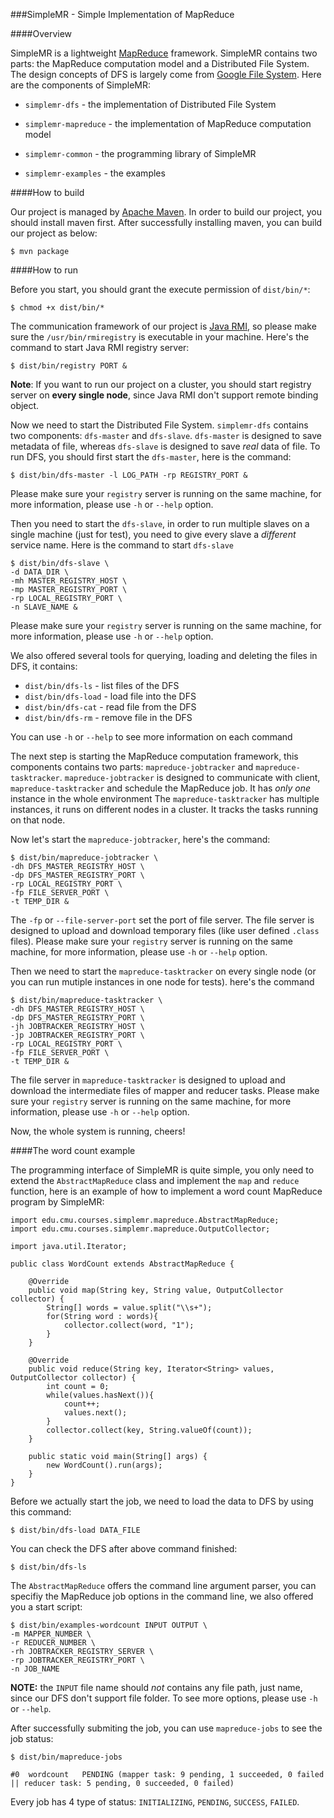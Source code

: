###SimpleMR - Simple Implementation of MapReduce

####Overview

SimpleMR is a lightweight [MapReduce](http://research.google.com/archive/mapreduce-osdi04.pdf) framework.
SimpleMR contains two parts: the MapReduce computation model and a Distributed File System. The design concepts of DFS
is largely come from [Google File System](http://research.google.com/archive/gfs-sosp2003.pdf).
Here are the components of SimpleMR:

* `simplemr-dfs` - the implementation of Distributed File System

* `simplemr-mapreduce` - the implementation of MapReduce computation model

* `simplemr-common` - the programming library of SimpleMR

* `simplemr-examples` - the examples

####How to build

Our project is managed by [Apache Maven](http://maven.apache.org/). In order to build our project, you should install
maven first. After successfully installing maven, you can build our project as below:

    $ mvn package

####How to run

Before you start, you should grant the execute permission of `dist/bin/*`:

    $ chmod +x dist/bin/*

The communication framework of our project is [Java RMI](http://en.wikipedia.org/wiki/RMI), so please make sure the
`/usr/bin/rmiregistry` is executable in your machine. Here's the command to start Java RMI registry server:

    $ dist/bin/registry PORT &

**Note**: If you want to run our project on a cluster, you should start registry server on **every single node**, since
Java RMI don't support remote binding object.

Now we need to start the Distributed File System. `simplemr-dfs` contains two components: `dfs-master` and
`dfs-slave`. `dfs-master` is designed to save metadata of file, whereas `dfs-slave` is designed to save *real* data of
file. To run DFS, you should first start the `dfs-master`, here is the command:

    $ dist/bin/dfs-master -l LOG_PATH -rp REGISTRY_PORT &

Please make sure your `registry` server is running on the same machine, for more information, please use `-h`  or
`--help` option.

Then you need to start the `dfs-slave`, in order to run multiple slaves on a single machine (just for test), you need
to give every slave a *different* service name. Here is the command to start `dfs-slave`

    $ dist/bin/dfs-slave \
    -d DATA_DIR \
    -mh MASTER_REGISTRY_HOST \
    -mp MASTER_REGISTRY_PORT \
    -rp LOCAL_REGISTRY_PORT \
    -n SLAVE_NAME &

Please make sure your `registry` server is running on the same machine, for more information, please use `-h`  or
`--help` option.

We also offered several tools for querying, loading and deleting the files in DFS, it contains:

* `dist/bin/dfs-ls` - list files of the DFS
* `dist/bin/dfs-load` - load file into the DFS
* `dist/bin/dfs-cat` - read file from the DFS
* `dist/bin/dfs-rm` - remove file in the DFS

You can use `-h` or `--help` to see more information on each command

The next step is starting the MapReduce computation framework, this components contains two parts:
`mapreduce-jobtracker` and `mapreduce-tasktracker`. `mapreduce-jobtracker` is designed to communicate with client,
`mapreduce-tasktracker` and schedule the MapReduce job. It has *only one* instance in the whole environment
The `mapreduce-tasktracker` has multiple instances, it runs on different nodes in a cluster. It tracks the tasks
running on that node.

Now let's start the `mapreduce-jobtracker`, here's the command:

    $ dist/bin/mapreduce-jobtracker \
    -dh DFS_MASTER_REGISTRY_HOST \
    -dp DFS_MASTER_REGISTRY_PORT \
    -rp LOCAL_REGISTRY_PORT \
    -fp FILE_SERVER_PORT \
    -t TEMP_DIR &

The `-fp` or `--file-server-port` set the port of file server. The file server is designed to upload and download
temporary files (like user defined `.class` files). Please make sure your `registry` server is running on the same
machine, for more information, please use `-h`  or `--help` option.

Then we need to start the `mapreduce-tasktracker` on every single node (or you can run mutiple instances in one node
for tests). here's the command

    $ dist/bin/mapreduce-tasktracker \
    -dh DFS_MASTER_REGISTRY_HOST \
    -dp DFS_MASTER_REGISTRY_PORT \
    -jh JOBTRACKER_REGISTRY_HOST \
    -jp JOBTRACKER_REGISTRY_PORT \
    -rp LOCAL_REGISTRY_PORT \
    -fp FILE_SERVER_PORT \
    -t TEMP_DIR &

The file server in `mapreduce-tasktracker` is designed to upload and download the intermediate files of mapper and
reducer tasks. Please make sure your `registry` server is running on the same machine, for more information, please use
`-h`  or `--help` option.

Now, the whole system is running, cheers!

####The word count example

The programming interface of SimpleMR is quite simple, you only need to extend the `AbstractMapReduce` class and
implement the `map` and `reduce` function, here is an example of how to implement a word count MapReduce program by
SimpleMR:

    import edu.cmu.courses.simplemr.mapreduce.AbstractMapReduce;
    import edu.cmu.courses.simplemr.mapreduce.OutputCollector;

    import java.util.Iterator;

    public class WordCount extends AbstractMapReduce {

        @Override
        public void map(String key, String value, OutputCollector collector) {
            String[] words = value.split("\\s+");
            for(String word : words){
                collector.collect(word, "1");
            }
        }

        @Override
        public void reduce(String key, Iterator<String> values, OutputCollector collector) {
            int count = 0;
            while(values.hasNext()){
                count++;
                values.next();
            }
            collector.collect(key, String.valueOf(count));
        }

        public static void main(String[] args) {
            new WordCount().run(args);
        }
    }


Before we actually start the job, we need to load the data to DFS by using this command:

    $ dist/bin/dfs-load DATA_FILE

You can check the DFS after above command finished:

    $ dist/bin/dfs-ls

The `AbstractMapReduce` offers the command line argument parser, you can specifiy the MapReduce job options in the
command line, we also offered you a start script:

    $ dist/bin/examples-wordcount INPUT OUTPUT \
    -m MAPPER_NUMBER \
    -r REDUCER_NUMBER \
    -rh JOBTRACKER_REGISTRY_SERVER \
    -rp JOBTRACKER_REGISTRY_PORT \
    -n JOB_NAME

**NOTE:** the `INPUT` file name should *not* contains any file path, just name, since our DFS don't support file folder.
 To see more options, please use `-h` or `--help`.

After successfully submiting the job, you can use `mapreduce-jobs` to see the job status:

    $ dist/bin/mapreduce-jobs

    #0	wordcount	PENDING	(mapper task: 9 pending, 1 succeeded, 0 failed || reducer task: 5 pending, 0 succeeded, 0 failed)

Every job has 4 type of status: `INITIALIZING`, `PENDING`, `SUCCESS`, `FAILED`.


